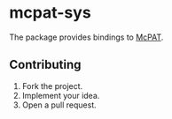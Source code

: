 # mcpat-sys

The package provides bindings to [McPAT][1].

## Contributing

1. Fork the project.
2. Implement your idea.
3. Open a pull request.

[1]: http://www.hpl.hp.com/research/mcpat
